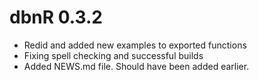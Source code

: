 # dbnR 0.3.2

* Redid and added new examples to exported functions
* Fixing spell checking and successful builds
* Added NEWS.md file. Should have been added earlier.